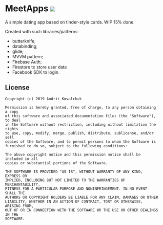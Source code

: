 # MeetApps  [![](https://img.shields.io/github/license/muramrr/MeetApps.svg)](https://github.com/muramrr/MeetApps/blob/master/LICENSE)
A simple dating app based on tinder-style cards. WIP 15% done.

Created with such libraries/patterns:
* butterknife;
* databinding;
* glide;
* MVVM pattern;
* Firebase Auth;
* Firestore to store user data
* Facebook SDK to login.


## License

```
Copyright (c) 2019 Andrii Kovalchuk

Permission is hereby granted, free of charge, to any person obtaining a copy
of this software and associated documentation files (the "Software"), to deal
in the Software without restriction, including without limitation the rights
to use, copy, modify, merge, publish, distribute, sublicense, and/or sell
copies of the Software, and to permit persons to whom the Software is
furnished to do so, subject to the following conditions:

The above copyright notice and this permission notice shall be included in all
copies or substantial portions of the Software.

THE SOFTWARE IS PROVIDED "AS IS", WITHOUT WARRANTY OF ANY KIND, EXPRESS OR
IMPLIED, INCLUDING BUT NOT LIMITED TO THE WARRANTIES OF MERCHANTABILITY,
FITNESS FOR A PARTICULAR PURPOSE AND NONINFRINGEMENT. IN NO EVENT SHALL THE
AUTHORS OR COPYRIGHT HOLDERS BE LIABLE FOR ANY CLAIM, DAMAGES OR OTHER
LIABILITY, WHETHER IN AN ACTION OF CONTRACT, TORT OR OTHERWISE, ARISING FROM,
OUT OF OR IN CONNECTION WITH THE SOFTWARE OR THE USE OR OTHER DEALINGS IN THE
SOFTWARE.
```

